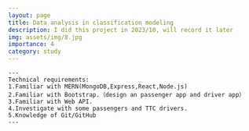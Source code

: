 ```yaml
---
layout: page
title: Data analysis in classification modeling
description: I did this project in 2023/10, will record it later
img: assets/img/8.jpg
importance: 4
category: study
---
```



    ---
    Technical requirements:
    1.Familiar with MERN(MongoDB,Express,React,Node.js)
    2.Familiar with Bootstrap.（design an passenger app and driver app）
    3.Familiar with Web API.
    4.Investigate with some passengers and TTC drivers.
    5.Knowledge of Git/GitHub
    ---